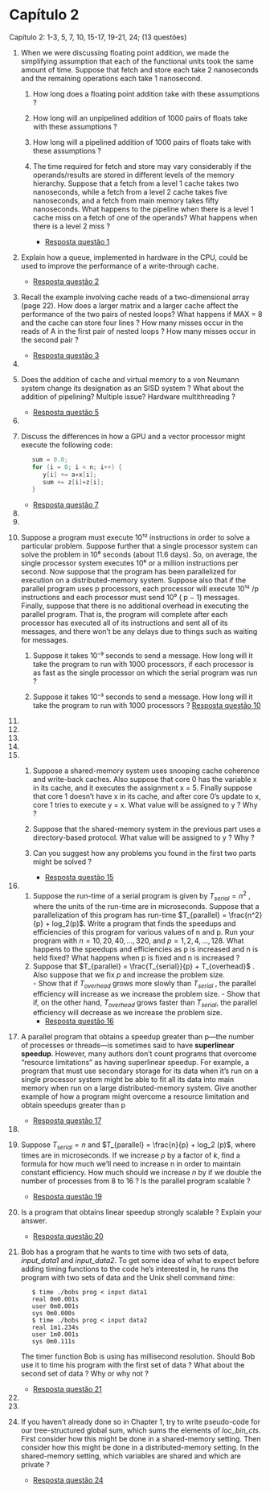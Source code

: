 # Capítulo 2

Capítulo 2: 1-3, 5, 7, 10, 15-17, 19-21, 24; (13 questões)

1. When we were discussing floating point addition, we made the simplifying assumption that each of the functional units took the same amount of time. Suppose that fetch and store each take 2 nanoseconds and the remaining operations each take 1 nanosecond.

      1. How long does a floating point addition take with these assumptions ?  

      2. How long will an unpipelined addition of 1000 pairs of floats take with these assumptions ?  

      3. How long will a pipelined addition of 1000 pairs of floats take with these assumptions ?  

      4. The time required for fetch and store may vary considerably if the operands/results are stored in different levels of the memory hierarchy. Suppose that a fetch from a level 1 cache takes two nanoseconds, while a fetch from a level 2 cache takes five nanoseconds, and a fetch from main memory takes fifty nanoseconds. What happens to the pipeline when there is a level 1 cache miss on a fetch of one of the operands? What happens when there is a level 2 miss ?  

         - [Resposta questão 1](question_1/Readme.md) 


2. Explain how a queue, implemented in hardware in the CPU, could be used to improve the performance of a write-through cache.
      - [Resposta questão 2](question_2/Readme.md) 

3. Recall the example involving cache reads of a two-dimensional array (page 22). How does a larger matrix and a larger cache affect the performance of the two pairs of nested loops? What happens if MAX = 8 and the cache can store four lines ? How many misses occur in the reads of A in the first pair of nested loops ? How many misses occur in the second pair ?
     - [Resposta questão 3](question_3/Readme.md) 
4. 

5. Does the addition of cache and virtual memory to a von Neumann system change its designation as an SISD system ? What about the addition of
pipelining? Multiple issue? Hardware multithreading ? 
     - [Resposta questão 5](question_5/Readme.md) 

6. 
7. Discuss the differences in how a GPU and a vector processor might execute the following code:  
      ``` c++
         sum = 0.0;  
         for (i = 0; i < n; i++) {  
            y[i] += a∗x[i];  
            sum += z[i]∗z[i];  
         }  
      ```
      - [Resposta questão 7](question_7/Readme.md)
  
8. 
9.  
10. Suppose a program must execute 10¹² instructions in order to solve a particular problem. Suppose further that a single processor system can solve the problem in 10⁶ seconds (about 11.6 days). So, on average, the single processor system executes 10⁶ or a million instructions per second. Now suppose that the program has been parallelized for execution on a distributed-memory system. Suppose also that if the parallel program uses p processors, each processor will execute 10¹²  /p instructions and each processor must send 10⁹ ( p − 1) messages. Finally, suppose that there is no additional overhead in executing the
parallel program. That is, the program will complete after each processor has executed all of its instructions and sent all of its messages, and there won’t be any delays due to things such as waiting for messages.
    1.  Suppose it takes 10⁻⁹ seconds to send a message. How long will it take the program to run with 1000 processors, if each processor is as fast as the single processor on which the serial program was run ?  

    2. Suppose it takes 10⁻³ seconds to send a message. How long will it take the program to run with 1000 processors ?
         [Resposta questão 10](question_10/Readme.md)  

11.   
12.   
13.   
14.   
15.   
     1.  Suppose a shared-memory system uses snooping cache coherence and
write-back caches. Also suppose that core 0 has the variable x in its cache, and it executes the assignment x = 5. Finally suppose that core 1 doesn’t have x in its cache, and after core 0’s update to x, core 1 tries to execute y = x. What value will be assigned to y ? Why ?  

     2. Suppose that the shared-memory system in the previous part uses a
directory-based protocol. What value will be assigned to y ? Why ?
     3.  Can you suggest how any problems you found in the first two parts might be solved ?
         - [Resposta questão 15](question_15/Readme.md)  

16. 
     1.  Suppose the run-time of a serial program is given by $T_{serial} = n^{2}$ , where the units of the run-time are in microseconds. Suppose that a parallelization of this program has run-time $T_{parallel} = \frac{n^2}{p} + log_2(p)$. Write a program that finds the speedups and efficiencies of this program for various values of n and p. Run your program with $n = 10, 20, 40, . . . , 320$, and $p = 1, 2, 4, . . . , 128$. What happens to the speedups and efficiencies as p is increased and n is held fixed? What happens when p is fixed and n is increased ? 
     2. Suppose that $T_{parallel} = \frac{T_{serial}}{p} + T_{overhead}$ . Also suppose that we fix $p$ and increase the problem size.   
            - Show that if $T_{overhead}$ grows more slowly than $T_{serial}$ , the parallel
             efficiency will increase as we increase the problem size.
            - Show that if, on the other hand, $T_{overhead}$ grows faster than $T_{serial}$, the parallel efficiency will decrease as we increase the problem size.
        - [Resposta questão 16](question_16/Readme.md)
  
17. A parallel program that obtains a speedup greater than p—the number of processes or threads—is sometimes said to have **superlinear speedup**. However, many authors don’t count programs that overcome “resource limitations” as having superlinear speedup. For example, a program that must use secondary storage for its data when it’s run on a single processor system might be able to fit all its data into main memory when run on a large distributed-memory system. Give another example of how a program might overcome a resource limitation and obtain speedups greater than p

      - [Resposta questão 17](question_17/Readme.md)  

18. 

19. Suppose $T_{serial} = n$  and $T_{parallel} = \frac{n}{p} + log_2 (p)$, where times are in microseconds. If we increase $p$ by a factor of $k$, find a formula for how much we’ll need to increase n in order to maintain constant efficiency. How much should we increase $n$ by if we double the number of processes from 8 to 16 ? Is the parallel program scalable ?
       - [Resposta questão 19](question_19/Readme.md)  

20. Is a program that obtains linear speedup strongly scalable ? Explain your answer.
       - [Resposta questão 20](question_20/Readme.md)  

21. Bob has a program that he wants to time with two sets of data, _input_data1_ and _input_data2_. To get some idea of what to expect before adding timing functions to the code he’s interested in, he runs the program with two sets of data and the Unix shell command _time_:
      ``` shell
         $ time ./bobs prog < input data1
         real 0m0.001s
         user 0m0.001s
         sys 0m0.000s
         $ time ./bobs prog < input data2
         real 1m1.234s
         user 1m0.001s
         sys 0m0.111s
      ```
      The timer function Bob is using has millisecond resolution. Should Bob use it to time his program with the first set of data ? What about the second set of data ? Why or why not ?
       - [Resposta questão 21](question_21/Readme.md)  
22. 
23. 
24. If you haven’t already done so in Chapter 1, try to write pseudo-code for our tree-structured global sum, which sums the elements of _loc_bin_cts_. First consider how this might be done in a shared-memory setting. Then consider how this might be done in a distributed-memory setting. In the shared-memory setting, which variables are shared and which are private ?
       - [Resposta questão 24](question_24/Readme.md)  